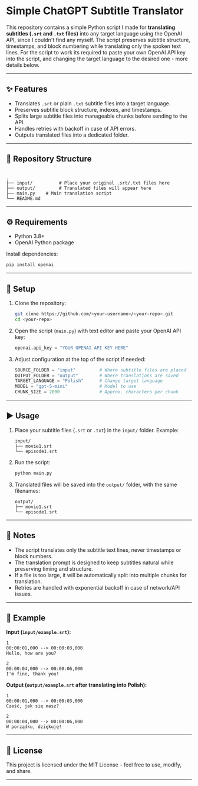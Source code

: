 # Simple ChatGPT Subtitle Translator

This repository contains a simple Python script I made for **translating subtitles (`.srt` and `.txt` files)** into any target language using the OpenAI API, since I couldn't find any myself. 
The script preserves subtitle structure, timestamps, and block numbering while translating only the spoken text lines. For the script to work its required to paste your own OpenAI API key into the script, and changing the target language to the desired one - more details below.

---

## ✨ Features
- Translates `.srt` or plain `.txt` subtitle files into a target language.
- Preserves subtitle block structure, indexes, and timestamps.
- Splits large subtitle files into manageable chunks before sending to the API.
- Handles retries with backoff in case of API errors.
- Outputs translated files into a dedicated folder.

---

## 📂 Repository Structure
```

.
├── input/          # Place your original .srt/.txt files here
├── output/         # Translated files will appear here
├── main.py    # Main translation script
└── README.md

````

---

## ⚙️ Requirements

- Python 3.8+
- OpenAI Python package

Install dependencies:
```bash
pip install openai
````

---

## 🔑 Setup

1. Clone the repository:

   ```bash
   git clone https://github.com/<your-username>/<your-repo>.git
   cd <your-repo>
   ```

2. Open the script (`main.py`) with text editor and paste your OpenAI API key:

   ```python
   openai.api_key = "YOUR OPENAI API KEY HERE"
   ```

3. Adjust configuration at the top of the script if needed:

   ```python
   SOURCE_FOLDER = "input"         # Where subtitle files are placed
   OUTPUT_FOLDER = "output"        # Where translations are saved
   TARGET_LANGUAGE = "Polish"      # Change target language
   MODEL = "gpt-5-mini"            # Model to use
   CHUNK_SIZE = 2000               # Approx. characters per chunk
   ```

---

## ▶️ Usage

1. Place your subtitle files (`.srt` or `.txt`) in the `input/` folder.
   Example:

   ```
   input/
   ├── movie1.srt
   └── episode1.srt
   ```

2. Run the script:

   ```bash
   python main.py
   ```

3. Translated files will be saved into the `output/` folder, with the same filenames:

   ```
   output/
   ├── movie1.srt
   └── episode1.srt
   ```

---

## 📝 Notes

* The script translates only the subtitle text lines, never timestamps or block numbers.
* The translation prompt is designed to keep subtitles natural while preserving timing and structure.
* If a file is too large, it will be automatically split into multiple chunks for translation.
* Retries are handled with exponential backoff in case of network/API issues.

---

## 🚀 Example

**Input (`input/example.srt`):**

```
1
00:00:01,000 --> 00:00:03,000
Hello, how are you?

2
00:00:04,000 --> 00:00:06,000
I'm fine, thank you!
```

**Output (`output/example.srt` after translating into Polish):**

```
1
00:00:01,000 --> 00:00:03,000
Cześć, jak się masz?

2
00:00:04,000 --> 00:00:06,000
W porządku, dziękuję!
```

---

## 📜 License

This project is licensed under the MIT License – feel free to use, modify, and share.

---

